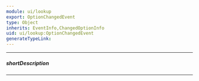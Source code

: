 ```yaml
---
module: ui/lookup
export: OptionChangedEvent
type: Object
inherits: EventInfo,ChangedOptionInfo
uid: ui/lookup:OptionChangedEvent
generateTypeLink: 
---
```

---
##### shortDescription
<!-- Description goes here -->

---
<!-- Description goes here -->